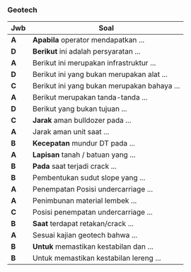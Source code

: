 ﻿### __Geotech__

| __Jwb__ | __Soal__ |
|---|---|
| __A__   | __Apabila__ operator mendapatkan ... |
| __D__   | __Berikut__ ini adalah persyaratan ... |
| __A__   | Berikut ini merupakan  infrastruktur ... |
| __D__   | Berikut ini yang bukan merupakan alat ... |
| __C__   | Berikut ini yang bukan merupakan bahaya ... |
| __A__   | Berikut merupakan tanda-tanda ... |
| __D__   | Berikut yang bukan tujuan ... |
| __C__   | __Jarak__ aman bulldozer pada ... |
| __A__   | Jarak aman unit saat ... |
| __B__   | __Kecepatan__ mundur DT pada ... |
| __A__   | __Lapisan__ tanah / batuan yang ... |
| __B__   | __Pada__ saat terjadi crack ... |
| __B__   | Pembentukan sudut slope yang ... |
| __A__   | Penempatan Posisi undercarriage ... |
| __A__   | Penimbunan material lembek ... |
| __C__ | Posisi penempatan undercarriage ... |
| __B__ | __Saat__ terdapat retakan/crack ... |
| __A__ | Sesuai kajian geotech bahwa ... |
| __B__ | __Untuk__ memastikan kestabilan dan ... |
| __B__ | Untuk memastikan kestabilan lereng ... |
